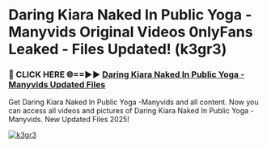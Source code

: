 # Daring Kiara Naked In Public Yoga -Manyvids Original Videos 0nlyFans Leaked - Files Updated! (k3gr3)

<h3>🔴 CLICK HERE 🌐==►► <a href="https://tinyurl.com/yckcrads" rel="nofollow">Daring Kiara Naked In Public Yoga -Manyvids Updated Files</a></h3>

Get Daring Kiara Naked In Public Yoga -Manyvids and all content. Now you can access all videos and pictures of Daring Kiara Naked In Public Yoga -Manyvids. New Updated Files 2025!

[![k3gr3](https://i.imgur.com/hpKpOFt.gif)](https://tinyurl.com/yckcrads)
